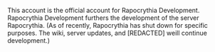 This account is the official account for Rapocrythia Development. Rapocrythia Development furthers the development of the server Rapocrythia.
(As of recently, Rapocrythia has shut down for specific purposes. The wiki, server updates, and [REDACTED] weill continue development.)
